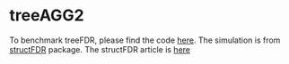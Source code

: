 # treeAGG2

To benchmark treeFDR, please find the code [here](https://gist.github.com/fionarhuang/628cd8b413441f69b303742085a83024). 
The simulation is from [structFDR](https://github.com/cran/StructFDR) package.
The structFDR article is [here](https://www.ncbi.nlm.nih.gov/pubmed/28505251)
